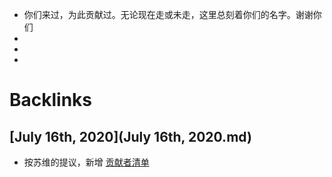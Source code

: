 - 你们来过，为此贡献过。无论现在走或未走，这里总刻着你们的名字。谢谢你们
- 
- 
- 

# Backlinks
## [July 16th, 2020](July 16th, 2020.md)
- 按苏维的提议，新增 [贡献者清单](贡献者清单.md)

